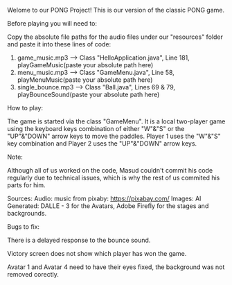Welome to our PONG Project! This is our version of the classic PONG game. 

Before playing you will need to: 

Copy the absolute file paths for the audio files under our "resources" folder and paste it into these lines of code:
1. game_music.mp3 --> Class "HelloApplication.java", Line 181, playGameMusic(paste your absolute path here)
2. menu_music.mp3 --> Class "GameMenu.java", Line 58, playMenuMusic(paste your absolute path here)
3. single_bounce.mp3 --> Class "Ball.java", Lines 69 & 79, playBounceSound(paste your absolute path here)

   
How to play: 

The game is started via the class "GameMenu". 
It is a local two-player game using the keyboard keys combination of either "W"&"S" or the "UP"&"DOWN" arrow keys to move the paddles. 
Player 1 uses the "W"&"S" key combination and Player 2 uses the "UP"&"DOWN" arrow keys. 

Note: 

Although all of us worked on the code, Masud couldn't commit his code regularly due to technical issues, which is why the rest of us commited his parts for him. 

Sources: 
Audio: music from pixaby: https://pixabay.com/
Images: AI Generated: DALLE - 3 for the Avatars, Adobe Firefly for the stages and backgrounds. 

Bugs to fix: 

There is a delayed response to the bounce sound. 

Victory screen does not show which player has won the game. 

Avatar 1 and Avatar 4 need to have their eyes fixed, the background was not removed corectly. 


